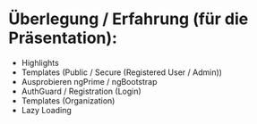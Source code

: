 # Überlegung / Erfahrung (für die Präsentation):

- Highlights
- Templates (Public / Secure (Registered User / Admin))
- Ausprobieren ngPrime / ngBootstrap
- AuthGuard / Registration (Login)
- Templates (Organization)
- Lazy Loading
